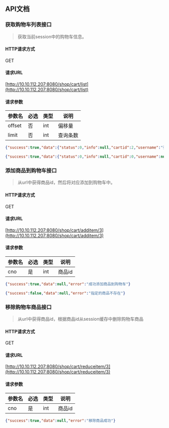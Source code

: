 ## API文档

### 获取购物车列表接口
> 获取当前session中的购物车信息。

#### HTTP请求方式
GET
#### 请求URL
[http://10.10.112.207:8080/shop/cart/list](http://10.10.112.207:8080/shop/cart/list)
#### 请求参数

参数名 | 必选 | 类型 | 说明
|------|------|------|----|
|offset|否|int|偏移量
|limit|否|int|查询条数

```json
{"success":true,"data":{"status":0,"info":null,"cartid":2,"username":"张起灵","items":[{"commid":11,"commName":"城市夜景","price":5.0,"sallerName":"大锜","sallerPhone":""},{"commid":13,"commName":"不一样的品味","price":344.0,"sallerName":"大锜","sallerPhone":""},{"commid":14,"commName":"阿樱的亲子盖饭","price":1346.0,"sallerName":"大锜","sallerPhone":""}]},"error":null}
```
```json
{"success":true,"data":{"status":0,"info":null,"cartid":0,"username":null,"items":[]},"error":null}
```

### 添加商品到购物车接口
> 从url中获得商品id，然后将对应添加到购物车中。

#### HTTP请求方式
GET
#### 请求URL
[http://10.10.112.207:8080/shop/cart/additem/3](http://10.10.112.207:8080/shop/cart/additem/3)
#### 请求参数

参数名 | 必选 | 类型 | 说明
|------|------|------|----|
|cno| 是|int|商品id

```json
{"success":true,"data":null,"error":"成功添加商品到购物车"}
```

```json
{"success":false,"data":null,"error":"指定的商品不存在"}    
```

### 移除购物车商品接口
> 从url中获得商品id，根据商品id从session缓存中删除购物车商品

#### HTTP请求方式
GET
#### 请求URL
[http://10.10.112.207:8080/shop/cart/reduceitem/3](http://10.10.112.207:8080/shop/cart/reduceitem/3)
#### 请求参数

参数名 | 必选 | 类型 | 说明
|------|------|------|----|
|cno| 是|int|商品id

```json
{"success":true,"data":null,"error":"移除商品成功"}
```


